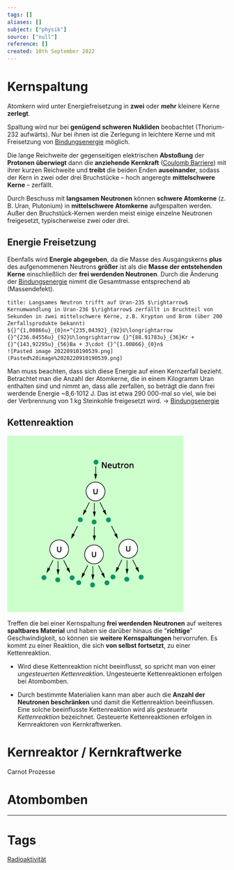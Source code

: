 ```yaml
---
tags: []
aliases: []
subject: ["physik"]
source: ["null"]
reference: []
created: 10th September 2022
---
```


# Kernspaltung
Atomkern wird unter Energiefreisetzung in **zwei** oder **mehr** kleinere Kerne **zerlegt**.

Spaltung wird nur bei **genügend schweren Nukliden** beobachtet (Thorium-232 aufwärts).
Nur bei ihnen ist die Zerlegung in leichtere Kerne und mit Freisetzung von [Bindungsenergie](Bindungsenergie.md) möglich.

Die lange Reichweite der gegenseitigen elektrischen **Abstoßung** der **Protonen** **überwiegt** dann die **anziehende Kernkraft** ([Coulomb Barriere](https://de.wikipedia.org/wiki/Coulombwall)) mit ihrer kurzen Reichweite und **treibt** die beiden Enden **auseinander**, sodass der Kern in zwei oder drei Bruchstücke – hoch angeregte **mittelschwere Kerne** – zerfällt.

Durch Beschuss mit **langsamen Neutronen** können **schwere Atomkerne** (z. B. Uran, Plutonium) in **mittelschwere Atomkerne** aufgespalten werden.
Außer den Bruchstück-Kernen werden meist einige einzelne Neutronen freigesetzt, typischerweise zwei oder drei.

## Energie Freisetzung
Ebenfalls wird **Energie abgegeben**, da die Masse des Ausgangskerns **plus** des aufgenommenen Neutrons **größer** ist als die **Masse der entstehenden Kerne** einschließlich der **frei werdenden Neutronen**.
Durch die Änderung der [Bindungsenergie](Bindungsenergie.md) nimmt die Gesamtmasse entsprechend ab (Massendefekt).

```ad-example
title: Langsames Neutron trifft auf Uran-235 $\rightarrow$ Kernumwandlung in Uran-236 $\rightarrow$ zerfällt in Bruchteil von Sekunden in zwei mittelschwere Kerne, z.B. Krypton und Brom (über 200 Zerfallsprodukte bekannt)
${}^{1,00866u}_{0}n+^{235,04392}_{92}U\longrightarrow {}^{236.04556u}_{92}U\longrightarrow {}^{88.91783u}_{36}Kr + {}^{143,92295u}_{56}Ba + 3\cdot {}^{1.00866}_{0}n$
![Pasted image 20220910190539.png](Pasted%20image%2020220910190539.png)
```

Man muss beachten, dass sich diese Energie auf einen Kernzerfall bezieht. Betrachtet man die Anzahl der Atomkerne, die in einem Kilogramm Uran enthalten sind und nimmt an, dass alle zerfallen, so beträgt die dann frei werdende Energie ~8,6⋅1012 J. Das ist etwa 290 000-mal so viel, wie bei der Verbrennung von 1 kg Steinkohle freigesetzt wird. $\rightarrow$ [Bindungsenergie](Bindungsenergie.md)
## Kettenreaktion
![Kernspaltung](../chemie/assets/Kernspaltung.png)

Treffen die bei einer Kernspaltung **frei werdenden Neutronen** auf weiteres **spaltbares Material** und haben sie darüber hinaus die "**richtige**" Geschwindigkeit, so können sie **weitere Kernspaltungen** hervorrufen.
Es kommt zu einer Reaktion, die sich **von selbst fortsetzt**, zu einer Kettenreaktion.

- Wird diese Kettenreaktion nicht beeinflusst, so spricht man von einer _ungesteuerten Kettenreaktion_.
Ungesteuerte Kettenreaktionen erfolgen bei Atombomben.

- Durch bestimmte Materialien kann man aber auch die **Anzahl der Neutronen beschränken** und damit die Kettenreaktion beeinflussen.
Eine solche beeinflusste Kettenreaktion wird als _gesteuerte Kettenreaktion_ bezeichnet.
Gesteuerte Kettenreaktionen erfolgen in Kernreaktoren von Kernkraftwerken.

# Kernreaktor / Kernkraftwerke
Carnot Prozesse
# Atombomben

---
# Tags
[Radioaktivität](../chemie/Radioaktivität.md)